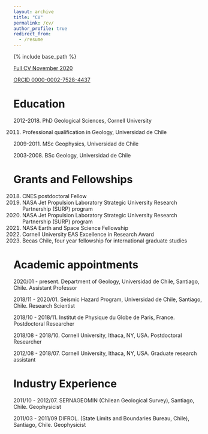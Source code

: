 ```yaml
---
layout: archive
title: "CV"
permalink: /cv/
author_profile: true
redirect_from:
  - /resume
---
```


{% include base_path %}

[Full CV November 2020](https://www.dropbox.com/s/ydylqf1xfjqx616/FranciscoDelgadoCV_tex_nov2020.pdf?dl=0)

[ORCID 0000-0002-7528-4437](https://orcid.org/0000-0002-7528-4437)

Education
======

2012-2018. PhD Geological Sciences, Cornell University

2011. Professional qualification in Geology, Universidad de Chile

2009-2011. MSc Geophysics, Universidad de Chile​

2003-2008. BSc Geology, Universidad de Chile
 
 
Grants and Fellowships
======

2018. CNES postdoctoral Fellow
2018. NASA Jet Propulsion Laboratory Strategic University Research Partnership (SURP) program
2017. NASA Jet Propulsion Laboratory Strategic University Research Partnership (SURP) program
2016. NASA Earth and Space Science Fellowship
2016. Cornell University EAS Excellence in Research Award
2012. Becas Chile, four year fellowship for international graduate studies

Academic appointments
======

2020/01 - present. Department of Geology, Universidad de Chile, Santiago, Chile. 
Assistant Professor

2018/11 - 2020/01. Seismic Hazard Program, Universidad de Chile, Santiago, Chile. 
Research Scientist

2018/10 - 2018/11. Institut de Physique du Globe de Paris, France. 
Postdoctoral Researcher

2018/08 - 2018/10. Cornell University, Ithaca, NY, USA.
Postdoctoral Researcher
 
2012/08 - 2018/07. Cornell University, Ithaca, NY, USA.
Graduate research assistant

Industry Experience
======

2011/10 - 2012/07. SERNAGEOMIN (Chilean Geological Survey), Santiago, Chile.
Geophysicist

2011/03 - 2011/09 DIFROL. (State Limits and Boundaries Bureau, Chile), Santiago, Chile.
Geophysicist

